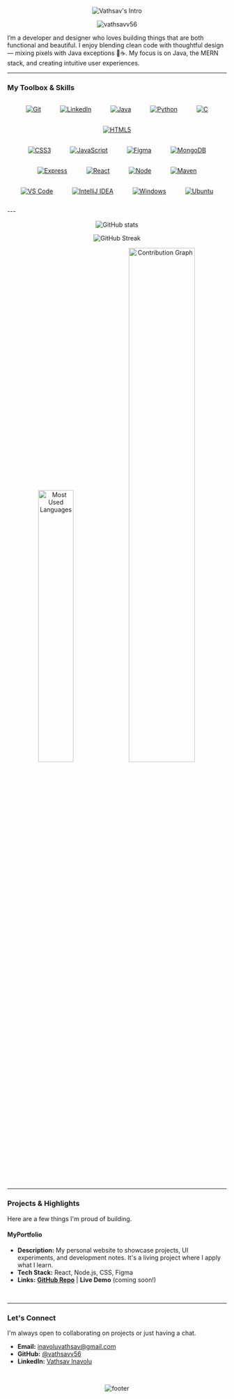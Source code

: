<p align="center">
  <img src="https://readme-typing-svg.herokuapp.com?font=Press+Start+2P&size=24&duration=2000&pause=1000&color=00FF00&center=true&vCenter=true&width=600&lines=Hi!+I'm+Vathsav;Java+Developer;Python+Developer;UI%2FUX+%28Learning%29;Anime+Fan&multiline=true&height=250" alt="Vathsav's Intro" />
</p>

<p align="center">
  <img src="https://komarev.com/ghpvc/?username=vathsavv56&label=Profile%20Visitors&color=00FF00&style=flat" alt="vathsavv56" />
</p>

I’m a developer and designer who loves building things that are both functional and beautiful. I enjoy blending clean code with thoughtful design — mixing pixels with Java exceptions 🎨☕. My focus is on Java, the MERN stack, and creating intuitive user experiences.

---



### My Toolbox & Skills
<p align="center">
  <a href="https://github.com/vathsavv56"><img src="https://skillicons.dev/icons?i=git" alt="Git" title="Git" style="margin: 15px 20px; vertical-align:middle;" /></a>
  <a href="https://www.linkedin.com/in/vathsav-inavolu-561068368/"><img src="https://skillicons.dev/icons?i=linkedin" alt="LinkedIn" title="LinkedIn" style="margin: 15px 20px; vertical-align:middle;" /></a>
  <a href="#"><img src="https://skillicons.dev/icons?i=java" alt="Java" title="Java" style="margin: 15px 20px; vertical-align:middle;" /></a>
  <a href="#"><img src="https://skillicons.dev/icons?i=python" alt="Python" title="Python" style="margin: 15px 20px; vertical-align:middle;" /></a>
  <a href="#"><img src="https://skillicons.dev/icons?i=c" alt="C" title="C" style="margin: 15px 20px; vertical-align:middle;" /></a>
  <a href="#"><img src="https://skillicons.dev/icons?i=html" alt="HTML5" title="HTML5" style="margin: 15px 20px; vertical-align:middle;" /></a>
  <br>
  <a href="#"><img src="https://skillicons.dev/icons?i=css" alt="CSS3" title="CSS3" style="margin: 15px 20px; vertical-align:middle;" /></a>
  <a href="#"><img src="https://skillicons.dev/icons?i=js" alt="JavaScript" title="JavaScript" style="margin: 15px 20px; vertical-align:middle;" /></a>
  <a href="#"><img src="https://skillicons.dev/icons?i=figma" alt="Figma" title="Figma (UI/UX)" style="margin: 15px 20px; vertical-align:middle;" /></a>
  <a href="#"><img src="https://skillicons.dev/icons?i=mongodb" alt="MongoDB" title="MongoDB" style="margin: 15px 20px; vertical-align:middle;" /></a>
  <br>
  <a href="#"><img src="https://skillicons.dev/icons?i=expressjs" alt="Express" title="Express.js" style="margin: 15px 20px; vertical-align:middle;" /></a>
  <a href="#"><img src="https://skillicons.dev/icons?i=react" alt="React" title="React" style="margin: 15px 20px; vertical-align:middle;" /></a>
  <a href="#"><img src="https://skillicons.dev/icons?i=nodejs" alt="Node" title="Node.js" style="margin: 15px 20px; vertical-align:middle;" /></a>
  <a href="#"><img src="https://skillicons.dev/icons?i=maven" alt="Maven" title="Maven" style="margin: 15px 20px; vertical-align:middle;" /></a>
  <br>
  <a href="#"><img src="https://skillicons.dev/icons?i=vscode" alt="VS Code" title="Visual Studio Code" style="margin: 15px 20px; vertical-align:middle;" /></a>
  <a href="#"><img src="https://skillicons.dev/icons?i=idea" alt="IntelliJ IDEA" title="IntelliJ IDEA" style="margin: 15px 20px; vertical-align:middle;" /></a>
  <a href="#"><img src="https://skillicons.dev/icons?i=windows" alt="Windows" title="Windows" style="margin: 15px 20px; vertical-align:middle;" /></a>
  <a href="#"><img src="https://skillicons.dev/icons?i=ubuntu" alt="Ubuntu" title="Ubuntu" style="margin: 15px 20px; vertical-align:middle;" /></a>
</p>
---

<p align="center">
  <img src="https://github-readme-stats.vercel.app/api?username=vathsavv56&show_icons=true&theme=tokyonight" alt="GitHub stats" />
</p>

<p align="center">
  <img src="https://github-readme-streak-stats.herokuapp.com/?user=vathsavv56&theme=tokyonight" alt="GitHub Streak" />
</p>

<div align="center"> <img src="https://github-readme-stats.vercel.app/api/top-langs/?username=vathsavv56&layout=donut&theme=react&hide_border=true&bg_color=0D1117&title_color=00D9FF&text_color=ffffff" alt="Most Used Languages" width="40%" /> <img src="https://github-readme-activity-graph.vercel.app/graph?username=vathsavv56&theme=react-dark&hide_border=true&bg_color=0D1117&color=00D9FF&line=00D9FF&point=FF6B6B" alt="Contribution Graph" width="55%" /> </div>


---

### Projects & Highlights

Here are a few things I'm proud of building.

#### MyPortfolio
* **Description:** My personal website to showcase projects, UI experiments, and development notes. It's a living project where I apply what I learn.
* **Tech Stack:** React, Node.js, CSS, Figma
* **Links:** [**GitHub Repo**](https://github.com/vathsavv56/MyPortfolio) | **Live Demo** (coming soon!)

<br/>

---





### Let's Connect

I'm always open to collaborating on projects or just having a chat.

* **Email:** inavoluvathsav@gmail.com
* **GitHub:** [@vathsavv56](https://github.com/vathsavv56)
* **LinkedIn:** [Vathsav Inavolu](https://www.linkedin.com/in/vathsav-inavolu-561068368/)

<br/>

<p align="center">
  <img src="https://capsule-render.vercel.app/api?type=waving&color=gradient&height=40&section=footer&text=Always%20learning%20—%20happy%20to%20collaborate!&fontSize=18" alt="footer" />
</p>
